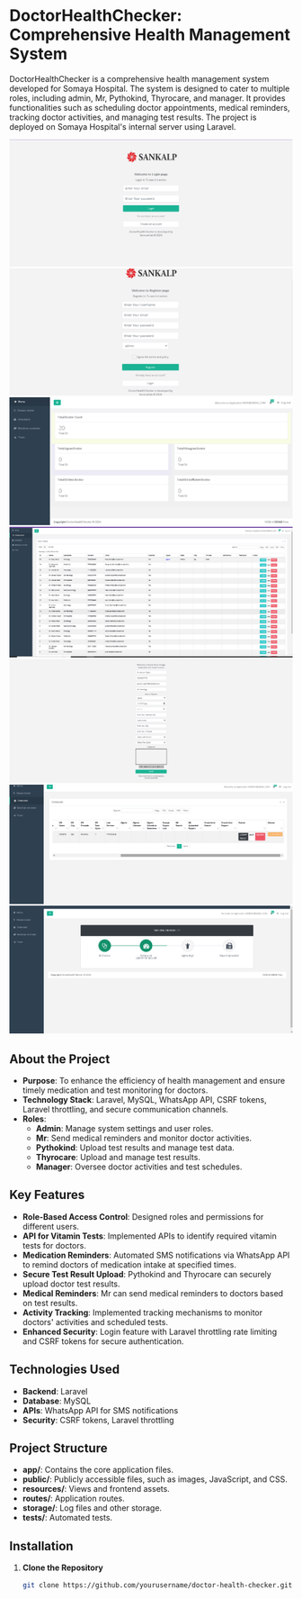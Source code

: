 # DoctorHealthChecker: Comprehensive Health Management System

DoctorHealthChecker is a comprehensive health management system developed for Somaya Hospital. The system is designed to cater to multiple roles, including admin, Mr, Pythokind, Thyrocare, and manager. It provides functionalities such as scheduling doctor appointments, medical reminders, tracking doctor activities, and managing test results. The project is deployed on Somaya Hospital's internal server using Laravel.


![DoctorHealthChecker login](public/git/login.png)
![DoctorHealthChecker register](public/git/register.png)
![DoctorHealthChecker dashboard1](public/git/dashboard1.png)
![DoctorHealthChecker dashboard2](public/git/d2.png)
![DoctorHealthChecker dashboard3](public/git/d3.png)
![DoctorHealthChecker dashboard4](public/git/d4.png)
![DoctorHealthChecker dashboard4](public/git/d5.png)
## About the Project

- **Purpose**: To enhance the efficiency of health management and ensure timely medication and test monitoring for doctors.
- **Technology Stack**: Laravel, MySQL, WhatsApp API, CSRF tokens, Laravel throttling, and secure communication channels.
- **Roles**:
  - **Admin**: Manage system settings and user roles.
  - **Mr**: Send medical reminders and monitor doctor activities.
  - **Pythokind**: Upload test results and manage test data.
  - **Thyrocare**: Upload and manage test results.
  - **Manager**: Oversee doctor activities and test schedules.

## Key Features

- **Role-Based Access Control**: Designed roles and permissions for different users.
- **API for Vitamin Tests**: Implemented APIs to identify required vitamin tests for doctors.
- **Medication Reminders**: Automated SMS notifications via WhatsApp API to remind doctors of medication intake at specified times.
- **Secure Test Result Upload**: Pythokind and Thyrocare can securely upload doctor test results.
- **Medical Reminders**: Mr can send medical reminders to doctors based on test results.
- **Activity Tracking**: Implemented tracking mechanisms to monitor doctors' activities and scheduled tests.
- **Enhanced Security**: Login feature with Laravel throttling rate limiting and CSRF tokens for secure authentication.

## Technologies Used

- **Backend**: Laravel
- **Database**: MySQL
- **APIs**: WhatsApp API for SMS notifications
- **Security**: CSRF tokens, Laravel throttling

## Project Structure

- **app/**: Contains the core application files.
- **public/**: Publicly accessible files, such as images, JavaScript, and CSS.
- **resources/**: Views and frontend assets.
- **routes/**: Application routes.
- **storage/**: Log files and other storage.
- **tests/**: Automated tests.

## Installation

1. **Clone the Repository**

   ```bash
   git clone https://github.com/yourusername/doctor-health-checker.git
